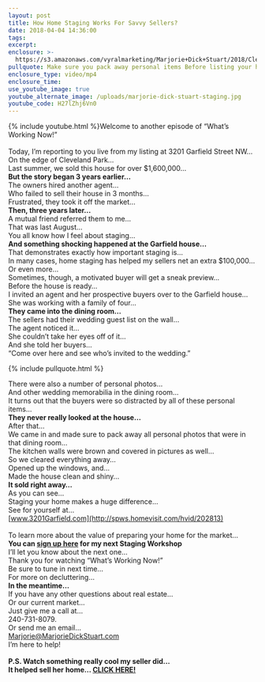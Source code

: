 ```yaml
---
layout: post
title: How Home Staging Works For Savvy Sellers?
date: 2018-04-04 14:36:00
tags:
excerpt:
enclosure: >-
  https://s3.amazonaws.com/vyralmarketing/Marjorie+Dick+Stuart/2018/Cleveland+Park+Real+Estate-+How+Home+Staging+Works+For+Savvy+Sellers.mp4
pullquote: Make sure you pack away personal items Before listing your home for sale.
enclosure_type: video/mp4
enclosure_time:
use_youtube_image: true
youtube_alternate_image: /uploads/marjorie-dick-stuart-staging.jpg
youtube_code: H27lZhj6Vn0
---
```


{% include youtube.html %}Welcome to another episode of “What’s Working Now!”<br><br>Today, I’m reporting to you live from my listing at 3201 Garfield Street NW…<br>On the edge of Cleveland Park…<br>Last summer, we sold this house for over $1,600,000…<br>**But the story began 3 years earlier…**<br>The owners hired another agent…<br>Who failed to sell their house in 3 months…<br>Frustrated, they took it off the market…<br>**Then, three years later…**<br>A mutual friend referred them to me…<br>That was last August…<br>You all know how I feel about staging…<br>**And something shocking happened at the Garfield house…**<br>That demonstrates exactly how important staging is…<br>In many cases, home staging has helped my sellers net an extra $100,000…<br>Or even more…<br>Sometimes, though, a motivated buyer will get a sneak preview…<br>Before the house is ready…<br>I invited an agent and her prospective buyers over to the Garfield house…<br>She was working with a family of four…<br>**They came into the dining room…**<br>The sellers had their wedding guest list on the wall…<br>The agent noticed it…<br>She couldn’t take her eyes off of it…<br>And she told her buyers…<br>“Come over here and see who’s invited to the wedding.”

{% include pullquote.html %}

There were also a number of personal photos…<br>And other wedding memorabilia in the dining room…<br>It turns out that the buyers were so distracted by all of these personal items…<br>**They never really looked at the house…**<br>After that…<br>We came in and made sure to pack away all personal photos that were in that dining room…<br>The kitchen walls were brown and covered in pictures as well…<br>So we cleared everything away…<br>Opened up the windows, and…<br>Made the house clean and shiny…<br>**It sold right away…**<br>As you can see…<br>Staging your home makes a huge difference…<br>See for yourself at…<br>[www.3201Garfield.com](http://spws.homevisit.com/hvid/202813)<br><br>To learn more about the value of preparing your home for the market…<br>**You can [sign up here](http://www.dchomeblog.com/staging) for my next Staging Workshop**<br>I’ll let you know about the next one…<br>Thank you for watching “What’s Working Now!”<br>Be sure to tune in next time…<br>For more on decluttering…<br>**In the meantime…**<br>If you have any other questions about real estate…<br>Or our current market…<br>Just give me a call at…<br>240-731-8079.<br>Or send me an email…<br>[Marjorie@MarjorieDickStuart.com](javascript:void(location.href='mailto:'+String.fromCharCode(77,97,114,106,111,114,105,101,64,77,97,114,106,111,114,105,101,68,105,99,107,83,116,117,97,114,116,46,99,111,109)))<br>I’m here to help!<br><br>**P.S. Watch something really cool my seller did…<br>It helped sell her home… [CLICK HERE!](https://www.youtube.com/watch?v=1ZIUTSpSaAE&amp;feature=youtu.be)**